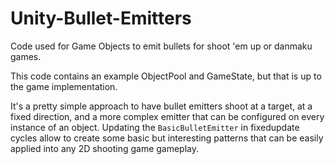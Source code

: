 # Unity-Bullet-Emitters
Code used for Game Objects to emit bullets for shoot 'em up or danmaku games.

This code contains an example ObjectPool and GameState, but that is up to the game implementation.

It's a pretty simple approach to have bullet emitters shoot at a target, at a fixed direction, and a more complex emitter that can be configured on every instance of an object.
Updating the `BasicBulletEmitter` in fixedupdate cycles allow to create some basic but interesting patterns that can be easily applied into any 2D shooting game gameplay.
